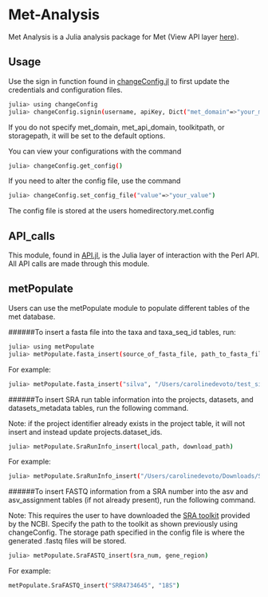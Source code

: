 # Met-Analysis

Met Analysis is a Julia analysis package for Met (View API layer [here](https://github.com/molikd/met-api)).

## Usage

Use the sign in function found in [changeConfig.jl](https://github.com/molikd/met-analysis/blob/master/src/changeConf.jl) to first update the credentials and configuration files.

```bash
julia> using changeConfig
julia> changeConfig.signin(username, apiKey, Dict("met_domain"=>"your_met_domain"), Dict("met_api_domain"=>"your_met_api_domain"), Dict("toolkitpath"=>"your_toolkitpath"), Dict("storagepath"=>"your_storagepath"))
```

If you do not specify met_domain, met_api_domain, toolkitpath, or storagepath, it will be set to the default options.

You can view your configurations with the command

```bash
julia> changeConfig.get_config()
```

If you need to alter the config file, use the command

```bash
julia> changeConfig.set_config_file("value"=>"your_value")
```
The config file is stored at the users homedirectory.met.config

## API_calls

This module, found in [API.jl](https://github.com/molikd/met-analysis/blob/master/src/API.jl), is the Julia layer of interaction with the Perl API. All API calls are made through this module. 

## metPopulate

Users can use the metPopulate module to populate different tables of the met database.

######To insert a fasta file into the taxa and taxa_seq_id tables, run:

```bash
julia> using metPopulate
julia> metPopulate.fasta_insert(source_of_fasta_file, path_to_fasta_file)
```

For example:

```bash
julia> metPopulate.fasta_insert("silva", "/Users/carolinedevoto/test_silva.fasta")
```

######To insert SRA run table information into the projects, datasets, and datasets_metadata tables, run the following command. 

Note: if the project identifier already exists in the project table, it will not insert and instead update projects.dataset_ids.

```bash
julia> metPopulate.SraRunInfo_insert(local_path, download_path) 
```

For example:

```bash
julia> metPopulate.SraRunInfo_insert("/Users/carolinedevoto/Downloads/SraRunTable-3.txt", "https://sra-downloadb.be-md.ncbi.nlm.nih.gov/sos1/sra-pub-run-1/SRR4734654/SRR4734654.1")

```
######To insert FASTQ information from a SRA number into the asv and asv_assignment tables (if not already present), run the following command. 

Note: This requires the user to have downloaded the [SRA toolkit](https://github.com/ncbi/sra-tools/wiki/01.-Downloading-SRA-Toolkit) provided by the NCBI. Specify the path to the toolkit as shown previously using changeConfig. The storage path specified in the config file is where the generated .fastq files will be stored.   

```bash
julia> metPopulate.SraFASTQ_insert(sra_num, gene_region)
```

For example:

```bash
metPopulate.SraFASTQ_insert("SRR4734645", "18S")
```
